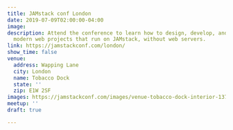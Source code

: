 ```yaml
---
title: JAMstack conf London
date: 2019-07-09T02:00:00-04:00
image: 
description: Attend the conference to learn how to design, develop, and deploy fast,
  modern web projects that run on JAMstack, without web servers.
link: https://jamstackconf.com/london/
show_time: false
venue:
  address: Wapping Lane
  city: London
  name: Tobacco Dock
  state: ''
  zip: E1W 2SF
images: https://jamstackconf.com/images/venue-tobacco-dock-interior-1374.jpg
meetup: ''
draft: true

---
```

